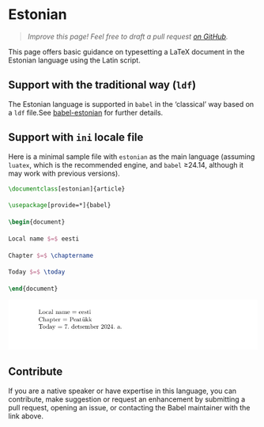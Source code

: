 # Estonian

<blockquote>
  <p><em>Improve this page! Feel free to draft a pull request <a href="https://github.com/latex3/babel/tree/docs/docs">on GitHub</a>.</em></p>
</blockquote>

This page offers basic guidance on typesetting a LaTeX document in the
Estonian language using the Latin script.

## Support with the traditional way (`ldf`)

The Estonian language is supported in `babel` in the ‘classical’ way
based on a `ldf` file.See [babel-estonian](https://ctan.org/pkg/babel-estonian) for further details.

## Support with `ini` locale file

Here is a minimal sample file with `estonian` as the main language
(assuming `luatex`, which is the recommended engine, and `babel` ≥24.14,
although it may work with previous versions).

```tex
\documentclass[estonian]{article}

\usepackage[provide=*]{babel}

\begin{document}

Local name $=$ eesti

Chapter $=$ \chaptername

Today $=$ \today

\end{document}
```

![](../media/locale-estonian.png)

## Contribute

If you are a native speaker or have expertise in this language, you can
contribute, make suggestion or request an enhancement by submitting a
pull request, opening an issue, or contacting the Babel maintainer with
the link above.